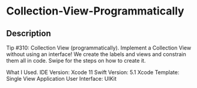 # Collection-View-Programmatically

## Description

Tip #310: Collection View (programmatically). Implement a Collection View without using an interface! We create the labels and views and constrain them all in code. Swipe for the steps on how to create it.


What I Used.
IDE Version: Xcode 11
Swift Version: 5.1
Xcode Template: Single View Application
User Interface: UIKit
